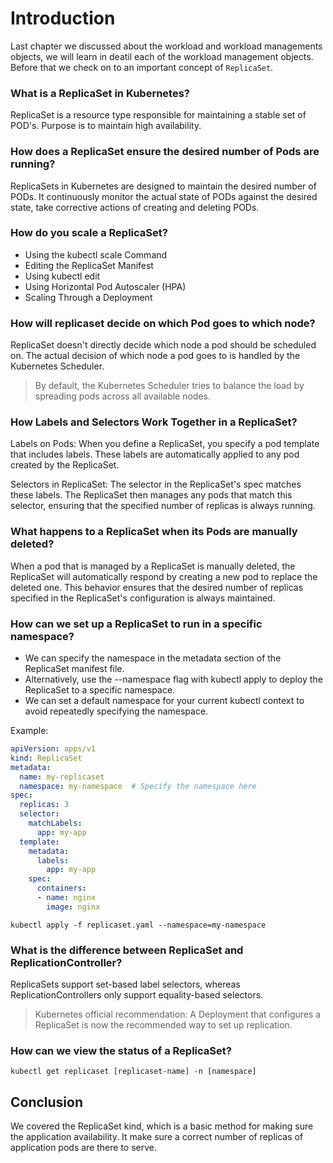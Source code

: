# Introduction 
Last chapter we discussed about the workload and workload managements objects, we will learn in deatil each of the workload management objects. Before that we check on to an important concept of `ReplicaSet`.

### What is a ReplicaSet in Kubernetes?
ReplicaSet is a resource type responsible for maintaining a stable set of POD's. Purpose is to maintain high availability.

### How does a ReplicaSet ensure the desired number of Pods are running?
ReplicaSets in Kubernetes are designed to maintain the desired number of PODs. It continuously monitor the actual state of PODs against the desired state, take corrective actions of creating and deleting PODs.

### How do you scale a ReplicaSet?
* Using the kubectl scale Command
* Editing the ReplicaSet Manifest
* Using kubectl edit 
* Using Horizontal Pod Autoscaler (HPA)
* Scaling Through a Deployment

### How will replicaset decide on which Pod goes to which node? 
ReplicaSet doesn't directly decide which node a pod should be scheduled on. The actual decision of which node a pod goes to is handled by the Kubernetes Scheduler.
> By default, the Kubernetes Scheduler tries to balance the load by spreading pods across all available nodes. 

### How Labels and Selectors Work Together in a ReplicaSet?
Labels on Pods: When you define a ReplicaSet, you specify a pod template that includes labels. These labels are automatically applied to any pod created by the ReplicaSet.

Selectors in ReplicaSet: The selector in the ReplicaSet's spec matches these labels. The ReplicaSet then manages any pods that match this selector, ensuring that the specified number of replicas is always running.
  
### What happens to a ReplicaSet when its Pods are manually deleted?
When a pod that is managed by a ReplicaSet is manually deleted, the ReplicaSet will automatically respond by creating a new pod to replace the deleted one. This behavior ensures that the desired number of replicas specified in the ReplicaSet's configuration is always maintained.

### How can we set up a ReplicaSet to run in a specific namespace?
* We can specify the namespace in the metadata section of the ReplicaSet manifest file.
* Alternatively, use the --namespace flag with kubectl apply to deploy the ReplicaSet to a specific namespace.
* We can set a default namespace for your current kubectl context to avoid repeatedly specifying the namespace.

Example:
```YAML
apiVersion: apps/v1
kind: ReplicaSet
metadata:
  name: my-replicaset
  namespace: my-namespace  # Specify the namespace here
spec:
  replicas: 3
  selector:
    matchLabels:
      app: my-app
  template:
    metadata:
      labels:
        app: my-app
    spec:
      containers:
      - name: nginx
        image: nginx
```
```
kubectl apply -f replicaset.yaml --namespace=my-namespace
```

### What is the difference between ReplicaSet and ReplicationController?
ReplicaSets support set-based label selectors, whereas ReplicationControllers only support equality-based selectors.
> Kubernetes official recommendation: A Deployment that configures a ReplicaSet is now the recommended way to set up replication.

### How can we view the status of a ReplicaSet?
```
kubectl get replicaset [replicaset-name] -n [namespace]
```

## Conclusion
We covered the ReplicaSet kind, which is a basic method for making sure the application availability. It make sure a correct number of replicas of application pods are there to serve.